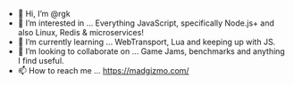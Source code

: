 - 👋 Hi, I’m @rgk
- 👀 I’m interested in ... Everything JavaScript, specifically Node.js+ and also Linux, Redis & microservices!
- 🌱 I’m currently learning ... WebTransport, Lua and keeping up with JS.
- 💞️ I’m looking to collaborate on ... Game Jams, benchmarks and anything I find useful.
- 📫 How to reach me ... https://madgizmo.com/

<!---
rgk/rgk is a ✨ special ✨ repository because its `README.md` (this file) appears on your GitHub profile.
You can click the Preview link to take a look at your changes.
--->
